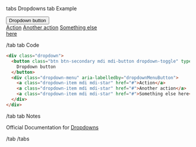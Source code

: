 tabs Dropdowns
tab Example

<div class="dropdown">
  <button class="btn btn-secondary mdi mdi-button dropdown-toggle mdi mdi-home" type="button" id="dropdownMenuButton" data-toggle="dropdown" aria-haspopup="true" aria-expanded="false">Dropdown button</button>
  <div class="dropdown-menu" aria-labelledby="dropdownMenuButton" style="display:block;position:relative;float: none;width: 250px;">
    <a class="dropdown-item mdi mdi-star" href="#">Action</a>
    <a class="dropdown-item mdi mdi-star" href="#">Another action</a>
    <a class="dropdown-item mdi mdi-star" href="#">Something else here</a>
  </div>
</div>

/tab
tab Code

```html
<div class="dropdown">
  <button class="btn btn-secondary mdi mdi-button dropdown-toggle" type="button" id="dropdownMenuButton" data-toggle="dropdown" aria-haspopup="true" aria-expanded="false">
    Dropdown button
  </button>
  <div class="dropdown-menu" aria-labelledby="dropdownMenuButton">
    <a class="dropdown-item mdi mdi-star" href="#">Action</a>
    <a class="dropdown-item mdi mdi-star" href="#">Another action</a>
    <a class="dropdown-item mdi mdi-star" href="#">Something else here</a>
  </div>
</div>
```

/tab
tab Notes

Official Documentation for <a href="https://getbootstrap.com/docs/4.0/components/dropdown/" target="_blank">Dropdowns</a>

/tab
/tabs